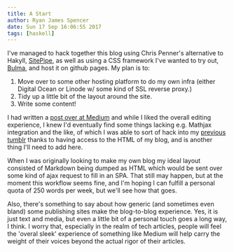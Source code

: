 ```yaml
---
title: A Start
author: Ryan James Spencer
date: Sun 17 Sep 16:06:55 2017
tags: [haskell]
---
```


I've managed to hack together this blog using Chris Penner's alternative to
Hakyll, [SitePipe](https://github.com/ChrisPenner/SitePipe), as well as using a
CSS framework I've wanted to try out, [Bulma](http://bulma.io/), and host it on
github pages. My plan is to:

1. Move over to some other hosting platform to do my own infra (either Digital
   Ocean or Linode w/ some kind of SSL reverse proxy.)
2. Tidy up a little bit of the layout around the site.
3. Write some content!

I had written a [post over at
Medium](https://medium.com/@justanotherdot/sapir-whorf-and-you-f4b45ff2f216)
and while I liked the overall editing experience, I knew I'd eventually find
some things lacking e.g. Mathjax integration and the like, of which I was able
to sort of hack into my [previous tumblr](http://tumblr.justanotherdot.com/)
thanks to having access to the HTML of my blog, and is another thing I'll need
to add here.

When I was originally looking to make my own blog my ideal layout consisted of
Markdown being dumped as HTML which would be sent over some kind of ajax
request to fill in an SPA. That still may happen, but at the moment this
workflow seems fine, and I'm hoping I can fulfill a personal quota of 250 words
per week, but we'll see how that goes.

Also, there's something to say about how generic (and sometimes even bland)
some publishing sites make the blog-to-blog experience. Yes, it is just text
and media, but even a little bit of a personal touch goes a long way, I think.
I worry that, especially in the realm of tech articles, people will feel the
'overal sleek' experience of something like Medium will help carry the weight
of their voices beyond the actual rigor of their articles.
